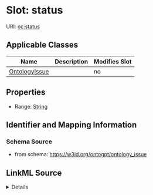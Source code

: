 

# Slot: status

URI: [oc:status](http://w3id.org/ontogpt/ontology-class-templatestatus)



<!-- no inheritance hierarchy -->





## Applicable Classes

| Name | Description | Modifies Slot |
| --- | --- | --- |
| [OntologyIssue](OntologyIssue.md) |  |  no  |







## Properties

* Range: [String](String.md)





## Identifier and Mapping Information







### Schema Source


* from schema: https://w3id.org/ontogpt/ontology_issue




## LinkML Source

<details>
```yaml
name: status
from_schema: https://w3id.org/ontogpt/ontology_issue
rank: 1000
alias: status
owner: OntologyIssue
domain_of:
- OntologyIssue
range: string

```
</details>